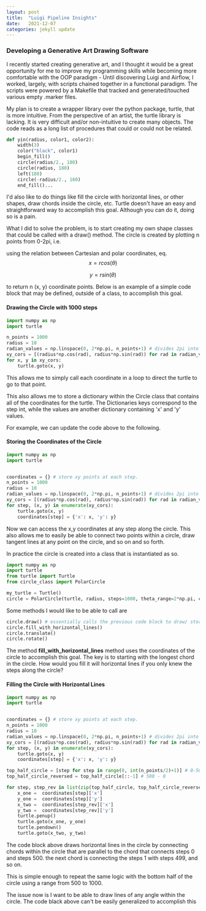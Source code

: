 ```yaml
---
layout: post
title:  "Luigi Pipeline Insights"
date:   2021-12-07
categories: jekyll update
---
```


### Developing a Generative Art Drawing Software

I recently started creating generative art, and I thought it would be a great opportunity for me to improve my programming skills while becoming more comfortable with the OOP paradigm - Until discovering Luigi and Airflow, I worked, largely, with scripts chained together in a functional paradigm. The scripts were powered by a Makefile that tracked and generated/touched various empty .marker files.

My plan is to create a wrapper library over the python package, turtle, that is more intuitive. From the perspective of an artist, the turtle library is lacking. It is very difficult and/or non-intuitive to create many objects. The code reads as a long list of procedures that could or could not be related.

```python
def yin(radius, color1, color2):
    width(3)
    color("black", color1)
    begin_fill()
    circle(radius/2., 180)
    circle(radius, 180)
    left(180)
    circle(-radius/2., 180)
    end_fill()...
```

I'd also like to do things like fill the circle with horizontal lines, or other shapes, draw chords inside the circle, etc. Turtle doesn't have an easy and straightforward way to accomplish this goal. Although you can do it, doing so is a pain.



What I did to solve the problem, is to start creating my own shape classes that could be called with a draw() method. The circle is created by plotting n points from 0-2pi, i.e.

using the relation between Cartesian and polar coordinates, eq.
$$
x = rcos(\theta)
$$

$$
y = rsin(\theta)
$$

to return n (x, y) coordinate points. Below is an example of a simple code block that may be defined, outside of a class, to accomplish this goal.

#### Drawing the Circle with 1000 steps

```python
import numpy as np
import turtle

n_points = 1000
radius = 10
radian_values = np.linspace(0, 2*np.pi, n_points+1) # divides 2pi into 1000 pieces
xy_cors = [(radius*np.cos(rad), radius*np.sin(rad)) for rad in radian_values]
for x, y in xy_cors:
    turtle.goto(x, y)
```

This allows me to simply call each coordinate in a loop to direct the turtle to go to that point.

This also allows me to store a dictionary within the Circle class that contains all of the coordinates for the turtle. The Dictionaries keys correspond to the step int, while the values are another dictionary containing 'x' and 'y' values.

For example, we can update the code above to the following.

#### Storing the Coordinates of the Circle

```python
import numpy as np
import turtle


coordinates = {} # store xy points at each step.
n_points = 1000
radius = 10
radian_values = np.linspace(0, 2*np.pi, n_points+1) # divides 2pi into 1000 pieces
xy_cors = [(radius*np.cos(rad), radius*np.sin(rad)) for rad in radian_values]
for step, (x, y) in enumerate(xy_cors):
    turtle.goto(x, y)
    coordinates[step] = {'x': x, 'y': y}
```

Now we can access the x,y coordinates at any step along the circle. This also allows me to easily be able to connect two points within a circle, draw tangent lines at any point on the circle, and so on and so forth.

In practice the circle is created into a class that is instantiated as so.

```python
import numpy as np
import turtle
from turtle import Turtle
from circle_class import PolarCircle

my_turtle = Turtle()
circle = PolarCircle(turtle, radius, steps=1000, theta_range=2*np.pi, center=(0,0))
```

Some methods I would like to be able to call are

```python
circle.draw() # essentially calls the previous code block to draw/ store coordinates
circle.fill_with_horizontal_lines()
circle.translate()
circle.rotate()
```

The method **fill_with_horizontal_lines** method uses the coordinates of the circle to accomplish this goal. The key is to starting with the longest chord in the circle. How would you fill it will horizontal lines if you only knew the steps along the circle?

#### Filling the Circle with Horizontal Lines

```python
import numpy as np
import turtle


coordinates = {} # store xy points at each step.
n_points = 1000
radius = 10
radian_values = np.linspace(0, 2*np.pi, n_points+1) # divides 2pi into 1000 pieces
xy_cors = [(radius*np.cos(rad), radius*np.sin(rad)) for rad in radian_values]
for step, (x, y) in enumerate(xy_cors):
    turtle.goto(x, y)
    coordinates[step] = {'x': x, 'y': y}

top_half_circle = [step for step in range(0, int(n_points/2)+1)] # 0-500
top_half_circle_reversed = top_half_circle[::-1] # 500 - 0

for step, step_rev in list(zip(top_half_circle, top_half_circle_reversed)):
    x_one =  coordinates[step]['x']
    y_one =  coordinates[step]['y']
    x_two =  coordinates[step_rev]['x']
    y_two =  coordinates[step_rev]['y']
    turtle.penup()
    turtle.goto(x_one, y_one)
    turtle.pendown()
    turtle.goto(x_two, y_two)
```

The code block above draws horizontal lines in the circle by connecting chords within the circle that are parallel to the chord that connects steps 0 and steps 500. the next chord is connecting the steps 1 with steps 499, and so on.

This is simple enough to repeat the same logic with the bottom half of the circle using a range from 500 to 1000.

The issue now is I want to be able to draw lines of any angle within the circle. The code black above can't be easily generalized to accomplish this
